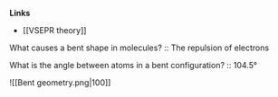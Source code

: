 **Links**
- [[VSEPR theory]] 

What causes a bent shape in molecules? :: The repulsion of electrons 

What is the angle between atoms in a bent configuration? :: $104.5°$

![[Bent geometry.png|100]]